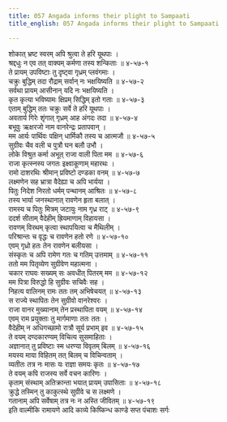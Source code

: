 ```yaml
---
title: 057 Angada informs their plight to Sampaati
title_english: 057 Angada informs their plight to Sampaati

---
```


<div class="audioEmbed"  caption="श्रीराम-हरिसीताराममूर्ति-घनपाठिभ्यां वचनम्" src="https://archive.org/download/Ramayana-recitation-Sriram-harisItArAmamUrti-Ghanapaati-v2/Kanda_4/Kanda_4_KSK-057-Angada_informs_their_plight_to_Sampaati.mp3"></div>

शोकात् भ्रष्ट स्वरम् अपि श्रुत्वा ते हरि यूथपाः ।  
श्रद्दधुः न एव तत् वाक्यम् कर्मणा तस्य शन्किताः ॥ ४-५७-१  
ते प्रायम् उपविष्टाः तु दृष्ट्वा गृध्रम् प्लवंगमाः ।  
चक्रुः बुद्धिम् तदा रौद्राम् सर्वान् नः भक्षयिष्यति ॥ ४-५७-२  
सर्वथा प्रायम् आसीनान् यदि नः भक्षयिष्यति ।  
कृत कृत्या भविष्यामः क्षिप्रम् सिद्धिम् इतो गताः ॥ ४-५७-३  
एताम् बुद्धिम् ततः चक्रुः सर्वे ते हरि यूथपाः ।  
अवतार्य गिरेः शृंगात् गृध्रम् आह अंगदः तदा ॥ ४-५७-४  
बभूवुः ऋक्षरजो नाम वानरेन्द्रः प्रतापवान् ।  
मम आर्यः पार्थिवः पक्षिन् धार्मिकौ तस्य च आत्मजौ ॥ ४-५७-५  
सुग्रीवः चैव वली च पुत्रौ घन बलौ उभौ ।  
लोके विश्रुत कर्मा अभूत् राजा वाली पिता मम ॥ ४-५७-६  
राजा कृत्स्नस्य जगतः इक्ष्वाकूणाम् महारथः ।  
रामो दाशरथिः श्रीमान् प्रविष्टो दण्डका वनम् ॥ ४-५७-७  
लक्ष्मणेन सह भ्रात्रा वैदेह्या च अपि भार्यया ।  
पितुः निदेश निरतो धर्मम् पन्थानम् आश्रितः ॥ ४-५७-८  
तस्य भार्या जनस्थानात् रावणेन हृता बलात् ।  
रामस्य च पितुः मित्रम् जटायुः नाम गृध्र राट् ॥ ४-५७-९  
ददर्श सीताम् वैदेहीम् ह्रियमाणाम् विहायसा ।  
रावणम् विरथम् कृत्वा स्थापयित्वा च मैथिलीम् ।  
परिश्रान्तः च वृद्धः च रावणेन हतो रणे ॥ ४-५७-१०  
एवम् गृध्रो हतः तेन रावणेन बलीयसा ।  
संस्कृतः च अपि रामेण गतः च गतिम् उत्तमाम् ॥ ४-५७-११  
ततो मम पितृव्येण सुग्रीवेण महात्मना ।  
चकार राघवः सख्यम् सः अवधीत् पितरम् मम ॥ ४-५७-१२  
मम पित्रा विरुद्धो हि सुग्रीवः सचिवैः सह ।  
निहत्य वालिनम् रामः ततः तम् अभिषेचयत् ॥ ४-५७-१३  
स राज्ये स्थापितः तेन सुग्रीवो वानरेश्वरः ।  
राजा वानर मुख्यानाम् तेन प्रस्थापिता वयम् ॥ ४-५७-१४  
एवम् राम प्रयुक्ताः तु मार्गमाणाः ततः ततः ।  
वैदेहीम् न अधिगच्छामो रात्रौ सूर्य प्रभाम् इव ॥ ४-५७-१५  
ते वयम् दण्दकारण्यम् विचित्य सुसमाहिताः ।  
अज्ञानात् तु प्रविष्टाः स्म धरण्या विवृतम् बिलम् ॥ ४-५७-१६  
मयस्य माया विहितम् तत् बिलम् च विचिन्वताम् ।  
व्यतीतः तत्र नः मासः यः राज्ञा समयः कृतः ॥ ४-५७-१७  
ते वयम् कपि राजस्य सर्वे वचन कारिणः ।  
कृताम् संस्थाम् अतिक्रान्ता भयात् प्रायम् उपासिताः ॥ ४-५७-१८  
क्रुद्धे तस्मिन् तु काकुत्स्थे सुग्रीवे च स लक्ष्मणे ।  
गतानाम् अपि सर्वेषाम् तत्र नः न अस्ति जीवितम् ॥ ४-५७-१९  
इति वाल्मीकि रामायणे आदि काव्ये किष्किन्ध काण्डे सप्त पंचाशः सर्गः